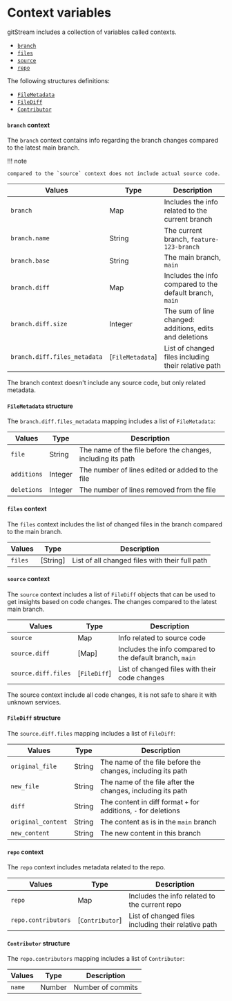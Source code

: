 # Context variables

gitStream includes a collection of variables called contexts. 

- [`branch`](#branch-context)
- [`files`](#files-context)
- [`source`](#source-context)
- [`repo`](#repo-context)

The following structures definitions:

- [`FileMetadata`](#filemetadata-structure)
- [`FileDiff`](#filediff-structure)
- [`Contributor`](#contributor-structure)

#### `branch` context

The `branch` context contains info regarding the branch changes compared to the latest main branch. 

!!! note  

    compared to the `source` context does not include actual source code.

| Values               | Type      | Description                                              |
|----------------------|-----------|--------------------------------------------------------- |
| `branch`             | Map       | Includes the info related to the current branch          |
| `branch.name`        | String    | The current branch, `feature-123-branch`                 |
| `branch.base`        | String    | The main branch, `main`                 |
| `branch.diff`        | Map       | Includes the info compared to the default branch, `main` |
| `branch.diff.size`   | Integer   | The sum of line changed: additions, edits and deletions   |
| `branch.diff.files_metadata`  | [`FileMetadata`]  | List of changed files including their relative path      |

The branch context doesn't include any source code, but only related metadata.

#### `FileMetadata` structure

The `branch.diff.files_metadata` mapping includes a list of `FileMetadata`:

| Values          | Type      | Description                                                     |
| ----------------|-----------|---------------------------------------------------------------- |
| `file` | String    | The name of the file before the changes, including its path     |
| `additions` | Integer   | The number of lines edited or added to the file  |
| `deletions` | Integer   | The number of lines removed from the file      |

#### `files` context

The `files` context includes the list of changed files in the branch compared to the main branch.

| Values  | Type      | Description                                |
|---------|-----------|------------------------ |
| `files` | [String]  | List of all changed files with their full path |

#### `source` context

The `source` context includes a list of `FileDiff` objects that can be used to get insights based on code changes. The changes compared to the latest main branch. 

| Values              | Type  | Description                                        |
|---------------------|-------|--------------------------------------------------- |
| `source`          | Map   | Info related to source code           |
| `source.diff`     | [Map] | Includes the info compared to the default branch, `main` |
| `source.diff.files` | [`FileDiff`] | List of changed files with their code changes |

The source context include all code changes, it is not safe to share it with unknown services.

#### `FileDiff` structure

The `source.diff.files` mapping includes a list of `FileDiff`:

| Values          | Type      | Description                                          |
| ----------------|-----------|----------------------------------------------------- |
| `original_file` | String    | The name of the file before the changes, including its path |
| `new_file`      | String    | The name of the file after the changes, including its path |
| `diff`          | String    | The content in diff format `+` for additions, `-` for deletions |
| `original_content` | String    | The content as is in the `main` branch     |
| `new_content`      | String    | The new content in this branch     |

#### `repo` context

The `repo` context includes metadata related to the repo.

| Values             | Type      | Description                                              |
|--------------------|-----------|-------------------------------------------------|
| `repo`             | Map       | Includes the info related to the current repo   |
| `repo.contributors`  | [`Contributor`]  | List of changed files including their relative path |

#### `Contributor` structure

The `repo.contributors` mapping includes a list of `Contributor`:

| Values          | Type      | Description                                         |
| ----------------|-----------|---------------------------------------------------- |
| `name` | Number    | Number of commits     |

